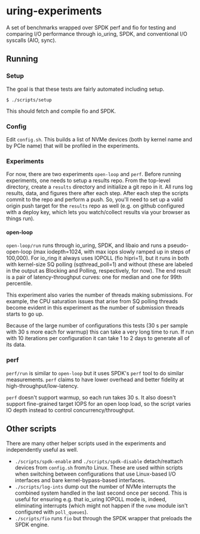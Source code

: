 # uring-experiments

A set of benchmarks wrapped over SPDK perf and fio for testing and comparing
I/O performance through io_uring, SPDK, and conventional I/O syscalls (AIO,
sync).

## Running

### Setup

The goal is that these tests are fairly automated including setup.

```
$ ./scripts/setup
```

This should fetch and compile fio and SPDK.

### Config

Edit `config.sh`. This builds a list of NVMe devices (both by kernel name and by PCIe name) that will be profiled in the experiments.

### Experiments

For now, there are two experiments `open-loop` and `perf`. Before running
experiments, one needs to setup a results repo. From the top-level directory,
create a `results` directory and initialize a git repo in it. All runs log
results, data, and figures there after each step. After each step the scripts
commit to the repo and perform a push. So, you'll need to set up a valid origin
push target for the `results` repo as well (e.g. on github configured with a
deploy key, which lets you watch/collect results via your browser as things
run).

#### open-loop

`open-loop/run` runs through io_uring, SPDK, and libaio and runs a
pseudo-open-loop (max iodepth=1024, with max iops slowly ramped up in steps of
100,000). For io_ring it always uses IOPOLL (fio hipri=1), but it runs in both
with kernel-size SQ polling (sqthread_poll=1) and without (these are labeled in
the output as Blocking and Polling, respectively, for now). The end result is a
pair of latency-throughput curves: one for median and one for 99th percentile.

This experiment also varies the number of threads making submissions. For
example, the CPU saturation issues that arise from SQ polling threads become
evident in this experiment as the number of submission threads starts to go up.

Because of the large number of configurations this tests (30 s per sample with
30 s more each for warmup) this can take a very long time to run. If run with
10 iterations per configuration it can take 1 to 2 days to generate all of its
data.

### perf

`perf/run` is similar to `open-loop` but it uses SPDK's `perf` tool to do
similar measurements. `perf` claims to have lower overhead and better fidelity
at high-throughput/low-latency.

`perf` doesn't support warmup, so each run takes 30 s. It also doesn't support
fine-grained target IOPS for an open loop load, so the script varies IO depth
instead to control concurrency/throughput.

## Other scripts

There are many other helper scripts used in the experiments and independently
useful as well.

- `./scripts/spdk-enable` and `./scripts/spdk-disable` detach/reattach devices
  from `config.sh` from/to Linux. These are used within scripts when switching
  between configurations that use Linux-based I/O interfaces and bare
  kernel-bypass-based interfaces.
- `./scripts/log-ints` dump out the number of NVMe interrupts the combined
  system handled in the last second once per second. This is useful for
  ensuring e.g. that io_uring IOPOLL mode is, indeed, eliminating interrupts
  (which might not happen if the `nvme` module isn't configured with
  `poll_queues`).
- `./scripts/fio` runs `fio` but through the SPDK wrapper that preloads the SPDK engine.
